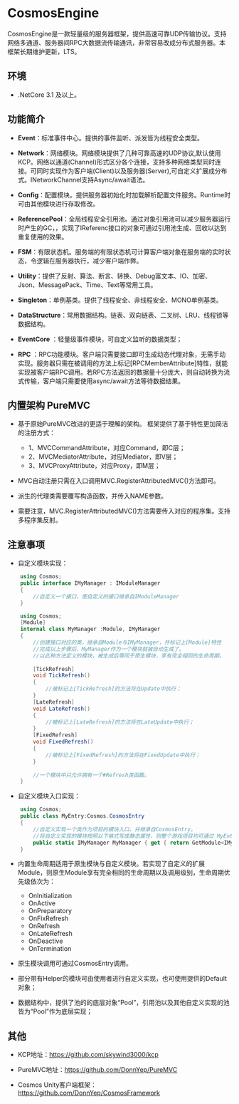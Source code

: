 # CosmosEngine

 CosmosEngine是一款轻量级的服务器框架，提供高速可靠UDP传输协议。支持网络多通道、服务器间RPC大数据流传输通讯，非常容易改成分布式服务器。本框架长期维护更新，LTS。

## 环境

- .NetCore 3.1 及以上。

## 功能简介

- **Event**：标准事件中心。提供的事件监听、派发皆为线程安全类型。

- **Network**：网络模块。网络模块提供了几种可靠高速的UDP协议,默认使用KCP。网络以通道(Channel)形式区分各个连接，支持多种网络类型同时连接。可同时实现作为客户端(Client)以及服务器(Server),可自定义扩展成分布式。INetworkChannel支持Async/await语法。

- **Config**：配置模块。提供服务器初始化时加载解析配置文件服务。Runtime时可由其他模块进行存取修改。

- **ReferencePool**：全局线程安全引用池。通过对象引用池可以减少服务器运行时产生的GC，，实现了IReferenc接口的对象可通过引用池生成、回收以达到重复使用的效果。

- **FSM**：有限状态机。服务端的有限状态机可计算客户端对象在服务端的实时状态，令逻辑在服务器执行，减少客户端作弊。

- **Utility**：提供了反射、算法、断言、转换、Debug富文本、IO、加密、Json、MessagePack、Time、Text等常用工具。

- **Singleton**：单例基类。提供了线程安全、非线程安全、MONO单例基类。

- **DataStructure**：常用数据结构。链表、双向链表、二叉树、LRU、线程锁等数据结构。

- **EventCore** ：轻量级事件模块，可自定义监听的数据类型；

- **RPC** ：RPC功能模块。客户端只需要接口即可生成动态代理对象，无需手动实现。服务器只需在被调用的方法上标记[RPCMemberAttribute]特性，就能实现被客户端RPC调用。若RPC方法返回的数据量十分庞大，则自动转换为流式传输，客户端只需要使用async/await方法等待数据结果。


## 内置架构 PureMVC

- 基于原始PureMVC改进的更适于理解的架构。
    框架提供了基于特性更加简洁的注册方式：
    - 1、MVCCommandAttribute，对应Command，即C层；
    - 2、MVCMediatorAttribute，对应Mediator，即V层；
    - 3、MVCProxyAttribute，对应Proxy，即M层；
    
- MVC自动注册只需在入口调用MVC.RegisterAttributedMVC()方法即可。

- 派生的代理类需要覆写构造函数，并传入NAME参数。

- 需要注意，MVC.RegisterAttributedMVC()方法需要传入对应的程序集。支持多程序集反射。

## 注意事项

- 自定义模块实现：
    
```csharp
    using Cosmos;
    public interface IMyManager : IModuleManager
    {
        //自定义一个接口，使自定义的接口继承自IModuleManager
    }
```
    
```csharp
    using Cosmos;
    [Module]
    internal class MyManager :Module, IMyManager
    {
        //创建接口对应的类，继承自Module与IMyManager，并标记上[Module]特性
        //完成以上步骤后，MyManager作为一个模块就被自动生成了。
        //以此种方法定义的模块，被生成后等同于原生模块，享有完全相同的生命周期。
    
        [TickRefresh]
        void TickRefresh()
        {
            //被标记上[TickRefresh]的方法将在Update中执行；
        }
        [LateRefresh]
        void LateRefresh()
        {
            //被标记上[LateRefresh]的方法将在LateUpdate中执行；
        }
        [FixedRefresh]
        void FixedRefresh()
        {
            //被标记上[FixedRefresh]的方法将在FixedUpdate中执行；
        }
    
        //一个模块中只允许拥有一个#Refresh类函数。
    }
```
 - 自定义模块入口实现：
```csharp
    using Cosmos;
    public class MyEntry:Cosmos.CosmosEntry
    {
        //自定义实现一个类作为项目的模块入口，并继承自CosmosEntry。
        //将自定义实现的模块按照以下格式写成静态属性，则整个游戏项目均可通过 MyEntry获取自定义以及原生的所有模块。
        public static IMyManager MyManager { get { return GetModule<IMyManager>(); } }
    }
```
- 内置生命周期适用于原生模块与自定义模块。若实现了自定义的扩展Module，则原生Module享有完全相同的生命周期以及调用级别，生命周期优先级依次为：
    - OnInitialization
    - OnActive
    - OnPreparatory
    - OnFixRefresh
    - OnRefresh
    - OnLateRefresh
    - OnDeactive
    - OnTermination

- 原生模块调用可通过CosmosEntry调用。

- 部分带有Helper的模块可由使用者进行自定义实现，也可使用提供的Default对象；

- 数据结构中，提供了池的的底层对象“Pool”，引用池以及其他自定义实现的池皆为“Pool”作为底层实现；

## 其他

- KCP地址：https://github.com/skywind3000/kcp

- PureMVC地址：https://github.com/DonnYep/PureMVC

- Cosmos Unity客户端框架：https://github.com/DonnYep/CosmosFramework
